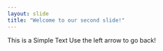 ```yaml
---
layout: slide
title: "Welcome to our second slide!"
---
```

This is a Simple Text
Use the left arrow to go back!
